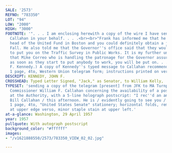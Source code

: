 ```yaml
---
SALE: '2573'
REFNO: "783350"
LOT: "94"
LOW: "2000"
HIGH: "3000"
FOOTNOTE: '". . . I am enclosing herewith a copy of the wire I have sent to Commissioner
  Callahan in your behalf. . . .<br><br>"Frank has informed me that he contacted the
  head of the United Fund in Boston and you could definitely obtain a job this coming
  Fall. He also told me that the Governor''s office said that they would be happy
  to put you on the Traffic Survey in Public Works. It is my further understanding
  that Mike Correo who is handling the patronage for the Governor assured Frank that
  as soon as they start to put anybody to work, you will be put on. . . ."<br><br>With--(John
  F. Kennedy.) A copy of Kennedy''s typed message to Callahan recommending Kelly.
  1 page, 4to, Western Union telegram form; instructions printed on verso. [1957].'
DESCRIPT: KENNEDY, JOHN F.
CROSSHEAD: Typed Letter Signed, "Jack," as Senator, to William Kelly,
TYPESET: 'sending a copy of the telegram [present] from JFK to MA Turnpike Authority
  Commissioner William F. Callahan concerning the availability of a position for Kelly
  at the Authority, with a 5-line holograph postscript: "I rec''d an answer / from
  Bill Callahan / this afternoon. He is / evidently going to see you / this week."
  1 page, 4to, "United States Senate" stationery; horizontal folds, remnants of hinging
  at upper edge verso, minor staple stain at upper left.'
at-a-glance: Washington, 29 April 1957
year: 1957
pullquote: With autograph postscript
background_color: "#ffffff"
images:
- "/v1621888550/2573/783350_VIEW_02_02.jpg"

---
```

